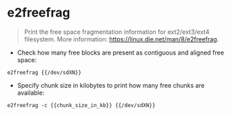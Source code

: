 # e2freefrag

> Print the free space fragmentation information for ext2/ext3/ext4 filesystem.
> More information: <https://linux.die.net/man/8/e2freefrag>.

- Check how many free blocks are present as contiguous and aligned free space:

`e2freefrag {{/dev/sdXN}}`

- Specify chunk size in kilobytes to print how many free chunks are available:

`e2freefrag -c {{chunk_size_in_kb}} {{/dev/sdXN}}`
